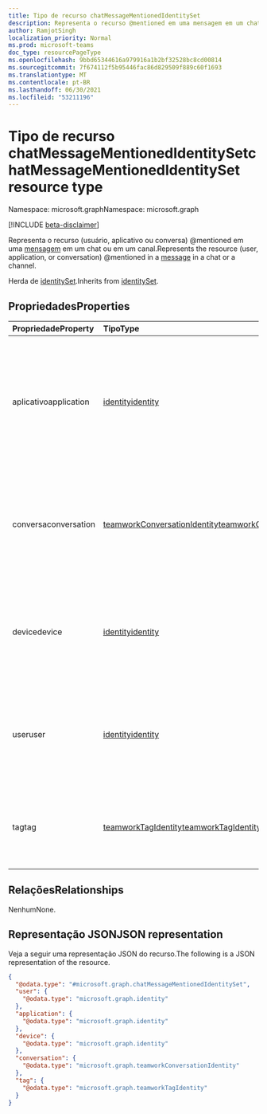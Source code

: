 ```yaml
---
title: Tipo de recurso chatMessageMentionedIdentitySet
description: Representa o recurso @mentioned em uma mensagem em um chat ou em um canal.
author: RamjotSingh
localization_priority: Normal
ms.prod: microsoft-teams
doc_type: resourcePageType
ms.openlocfilehash: 9bbd65344616a979916a1b2bf32528bc8cd00814
ms.sourcegitcommit: 7f674112f5b95446fac86d829509f889c60f1693
ms.translationtype: MT
ms.contentlocale: pt-BR
ms.lasthandoff: 06/30/2021
ms.locfileid: "53211196"
---
```

# <a name="chatmessagementionedidentityset-resource-type"></a><span data-ttu-id="df4df-103">Tipo de recurso chatMessageMentionedIdentitySet</span><span class="sxs-lookup"><span data-stu-id="df4df-103">chatMessageMentionedIdentitySet resource type</span></span>

<span data-ttu-id="df4df-104">Namespace: microsoft.graph</span><span class="sxs-lookup"><span data-stu-id="df4df-104">Namespace: microsoft.graph</span></span>

[!INCLUDE [beta-disclaimer](../../includes/beta-disclaimer.md)]

<span data-ttu-id="df4df-105">Representa o recurso (usuário, aplicativo ou conversa) @mentioned em uma [mensagem](../resources/chatmessage.md) em um chat ou em um canal.</span><span class="sxs-lookup"><span data-stu-id="df4df-105">Represents the resource (user, application, or conversation) @mentioned in a [message](../resources/chatmessage.md) in a chat or a channel.</span></span>


<span data-ttu-id="df4df-106">Herda de [identitySet](../resources/identityset.md).</span><span class="sxs-lookup"><span data-stu-id="df4df-106">Inherits from [identitySet](../resources/identityset.md).</span></span>

## <a name="properties"></a><span data-ttu-id="df4df-107">Propriedades</span><span class="sxs-lookup"><span data-stu-id="df4df-107">Properties</span></span>
|<span data-ttu-id="df4df-108">Propriedade</span><span class="sxs-lookup"><span data-stu-id="df4df-108">Property</span></span>|<span data-ttu-id="df4df-109">Tipo</span><span class="sxs-lookup"><span data-stu-id="df4df-109">Type</span></span>|<span data-ttu-id="df4df-110">Descrição</span><span class="sxs-lookup"><span data-stu-id="df4df-110">Description</span></span>|
|:---|:---|:---|
|<span data-ttu-id="df4df-111">aplicativo</span><span class="sxs-lookup"><span data-stu-id="df4df-111">application</span></span>|[<span data-ttu-id="df4df-112">identity</span><span class="sxs-lookup"><span data-stu-id="df4df-112">identity</span></span>](../resources/identity.md)|<span data-ttu-id="df4df-113">Herdado [de identitySet](../resources/identityset.md).</span><span class="sxs-lookup"><span data-stu-id="df4df-113">Inherited from [identitySet](../resources/identityset.md).</span></span> <span data-ttu-id="df4df-114">Se presente, representa um aplicativo (por exemplo, bot) @mentioned em uma [mensagem](../resources/chatmessage.md).</span><span class="sxs-lookup"><span data-stu-id="df4df-114">If present, represents an application (for example, bot) @mentioned in a [message](../resources/chatmessage.md).</span></span>|
|<span data-ttu-id="df4df-115">conversa</span><span class="sxs-lookup"><span data-stu-id="df4df-115">conversation</span></span>|[<span data-ttu-id="df4df-116">teamworkConversationIdentity</span><span class="sxs-lookup"><span data-stu-id="df4df-116">teamworkConversationIdentity</span></span>](../resources/teamworkconversationidentity.md)|<span data-ttu-id="df4df-117">Se presente, representa uma conversa (por exemplo, equipe ou canal) @mentioned em uma [mensagem](../resources/chatmessage.md).</span><span class="sxs-lookup"><span data-stu-id="df4df-117">If present, represents a conversation (for example, team or channel) @mentioned in a [message](../resources/chatmessage.md).</span></span>|
|<span data-ttu-id="df4df-118">device</span><span class="sxs-lookup"><span data-stu-id="df4df-118">device</span></span>|[<span data-ttu-id="df4df-119">identity</span><span class="sxs-lookup"><span data-stu-id="df4df-119">identity</span></span>](../resources/identity.md)|<span data-ttu-id="df4df-120">Herdado [de identitySet](../resources/identityset.md).</span><span class="sxs-lookup"><span data-stu-id="df4df-120">Inherited from [identitySet](../resources/identityset.md).</span></span> <span data-ttu-id="df4df-121">Não é usado porque não tem suporte para @mention dispositivos.</span><span class="sxs-lookup"><span data-stu-id="df4df-121">Not used because it's not supported to @mention devices.</span></span>|
|<span data-ttu-id="df4df-122">user</span><span class="sxs-lookup"><span data-stu-id="df4df-122">user</span></span>|[<span data-ttu-id="df4df-123">identity</span><span class="sxs-lookup"><span data-stu-id="df4df-123">identity</span></span>](../resources/identity.md)|<span data-ttu-id="df4df-124">Herdado [de identitySet](../resources/identityset.md).</span><span class="sxs-lookup"><span data-stu-id="df4df-124">Inherited from [identitySet](../resources/identityset.md).</span></span> <span data-ttu-id="df4df-125">Se presente, representa um usuário @mentioned em uma [mensagem](../resources/chatmessage.md).</span><span class="sxs-lookup"><span data-stu-id="df4df-125">If present, represents a user @mentioned in a [message](../resources/chatmessage.md).</span></span>|
|<span data-ttu-id="df4df-126">tag</span><span class="sxs-lookup"><span data-stu-id="df4df-126">tag</span></span>|[<span data-ttu-id="df4df-127">teamworkTagIdentity</span><span class="sxs-lookup"><span data-stu-id="df4df-127">teamworkTagIdentity</span></span>](../resources/teamworktagidentity.md)|<span data-ttu-id="df4df-128">Se presente, representa uma marca @mentioned em uma mensagem de [equipe](../resources/chatmessage.md).</span><span class="sxs-lookup"><span data-stu-id="df4df-128">If present, represents a tag @mentioned in a team [message](../resources/chatmessage.md).</span></span>|

## <a name="relationships"></a><span data-ttu-id="df4df-129">Relações</span><span class="sxs-lookup"><span data-stu-id="df4df-129">Relationships</span></span>
<span data-ttu-id="df4df-130">Nenhum</span><span class="sxs-lookup"><span data-stu-id="df4df-130">None.</span></span>

## <a name="json-representation"></a><span data-ttu-id="df4df-131">Representação JSON</span><span class="sxs-lookup"><span data-stu-id="df4df-131">JSON representation</span></span>
<span data-ttu-id="df4df-132">Veja a seguir uma representação JSON do recurso.</span><span class="sxs-lookup"><span data-stu-id="df4df-132">The following is a JSON representation of the resource.</span></span>
<!-- {
  "blockType": "resource",
  "@odata.type": "microsoft.graph.chatMessageMentionedIdentitySet"
}
-->
``` json
{
  "@odata.type": "#microsoft.graph.chatMessageMentionedIdentitySet",
  "user": {
    "@odata.type": "microsoft.graph.identity"
  },
  "application": {
    "@odata.type": "microsoft.graph.identity"
  },
  "device": {
    "@odata.type": "microsoft.graph.identity"
  },
  "conversation": {
    "@odata.type": "microsoft.graph.teamworkConversationIdentity"
  },
  "tag": {
    "@odata.type": "microsoft.graph.teamworkTagIdentity"
  }
}
```